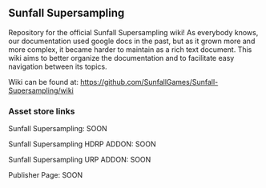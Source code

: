 ## Sunfall Supersampling
Repository for the official Sunfall Supersampling wiki! As everybody knows, our documentation used google docs in the past, but as it grown more and more complex, it became harder to maintain as a rich text document. This wiki aims to better organize the documentation and to facilitate easy navigation between its topics.

Wiki can be found at: https://github.com/SunfallGames/Sunfall-Supersampling/wiki

### Asset store links
Sunfall Supersampling: SOON

Sunfall Supersampling HDRP ADDON: SOON

Sunfall Supersampling URP ADDON: SOON

Publisher Page: SOON
